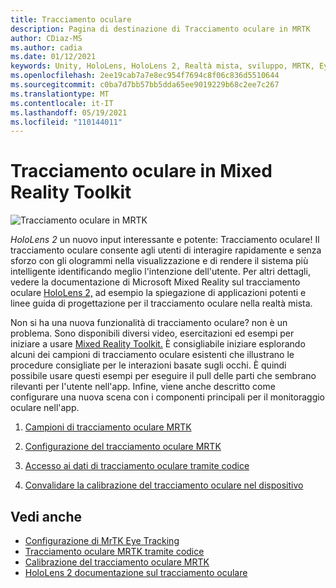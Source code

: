 ```yaml
---
title: Tracciamento oculare
description: Pagina di destinazione di Tracciamento oculare in MRTK
author: CDiaz-MS
ms.author: cadia
ms.date: 01/12/2021
keywords: Unity, HoloLens, HoloLens 2, Realtà mista, sviluppo, MRTK, EyeTracking,
ms.openlocfilehash: 2ee19cab7a7e8ec954f7694c8f06c836d5510644
ms.sourcegitcommit: c0ba7d7bb57bb5dda65ee9019229b68c2ee7c267
ms.translationtype: MT
ms.contentlocale: it-IT
ms.lasthandoff: 05/19/2021
ms.locfileid: "110144011"
---
```

# <a name="eye-tracking-in-the-mixed-reality-toolkit"></a>Tracciamento oculare in Mixed Reality Toolkit

![Tracciamento oculare in MRTK](../../images/eye-tracking/mrtk_et_compilation.png)

_HoloLens 2_ un nuovo input interessante e potente: Tracciamento oculare!
Il tracciamento oculare consente agli utenti di interagire rapidamente e senza sforzo con gli ologrammi nella visualizzazione e di rendere il sistema più intelligente identificando meglio l'intenzione dell'utente. Per altri dettagli, vedere la documentazione di Microsoft Mixed Reality sul tracciamento oculare [HoloLens 2,](/windows/mixed-reality/eye-tracking) ad esempio la spiegazione di applicazioni potenti e linee guida di progettazione per il tracciamento oculare nella realtà mista.

Non si ha una nuova funzionalità di tracciamento oculare? non è un problema. Sono disponibili diversi video, esercitazioni ed esempi per iniziare a usare [Mixed Reality Toolkit.](https://github.com/Microsoft/MixedRealityToolkit-Unity)
È consigliabile iniziare esplorando alcuni dei campioni di tracciamento oculare esistenti che illustrano le procedure consigliate per le interazioni basate sugli occhi. È quindi possibile usare questi esempi per eseguire il pull delle parti che sembrano rilevanti per l'utente nell'app. Infine, viene anche descritto come configurare una nuova scena con i componenti principali per il monitoraggio oculare nell'app.

1. [Campioni di tracciamento oculare MRTK](../../example-scenes/eye-tracking-examples-overview.md)

2. [Configurazione del tracciamento oculare MRTK](eye-tracking-basic-setup.md)

3. [Accesso ai dati di tracciamento oculare tramite codice](eye-tracking-eye-gaze-provider.md)

4. [Convalidare la calibrazione del tracciamento oculare nel dispositivo](eye-tracking-is-user-calibrated.md)

## <a name="see-also"></a>Vedi anche

- [Configurazione di MrTK Eye Tracking](eye-tracking-basic-setup.md)
- [Tracciamento oculare MRTK tramite codice](eye-tracking-eye-gaze-provider.md)
- [Calibrazione del tracciamento oculare MRTK](eye-tracking-is-user-calibrated.md)
- [HoloLens 2 documentazione sul tracciamento oculare](/windows/mixed-reality/eye-tracking)